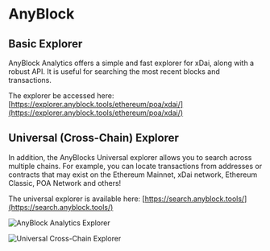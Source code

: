 ---
---

# AnyBlock

## Basic Explorer

AnyBlock Analytics offers a simple and fast explorer for xDai, along with a robust API. It is useful for searching the most recent blocks and transactions.

The explorer be accessed here: [https://explorer.anyblock.tools/ethereum/poa/xdai/](https://explorer.anyblock.tools/ethereum/poa/xdai/)

## Universal (Cross-Chain) Explorer

In addition, the AnyBlocks Universal explorer allows you to search across multiple chains. For example, you can locate transactions from addresses or contracts that may exist on the Ethereum Mainnet, xDai network, Ethereum Classic, POA Network and others!

The universal explorer is available here: [https://search.anyblock.tools/](https://search.anyblock.tools/)

![AnyBlock Analytics Explorer](/img/tools/anyblock.png)

![Universal Cross-Chain Explorer](/img/tools/anyblock-universalexplorer.png)
